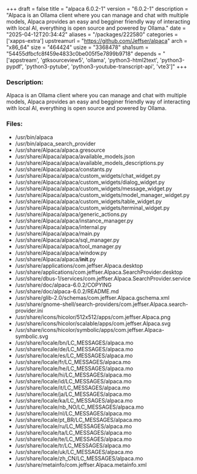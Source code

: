 +++
draft = false
title = "alpaca 6.0.2-1"
version = "6.0.2-1"
description = "Alpaca is an Ollama client where you can manage and chat with multiple models, Alpaca provides an easy and begginer friendly way of interacting with local AI, everything is open source and powered by Ollama."
date = "2025-04-12T20:34:42"
aliases = "/packages/222580"
categories = ['xapps-extra']
upstreamurl = "https://github.com/Jeffser/alpaca"
arch = "x86_64"
size = "464424"
usize = "3368478"
sha1sum = "54455dfbcfc8f459e4833c0be005f5e7899b9718"
depends = "['appstream', 'gtksourceview5', 'ollama', 'python3-html2text', 'python3-pypdf', 'python3-pytube', 'python3-youtube-transcript-api', 'vte3']"
+++
### Description: 
Alpaca is an Ollama client where you can manage and chat with multiple models, Alpaca provides an easy and begginer friendly way of interacting with local AI, everything is open source and powered by Ollama.

### Files: 
* /usr/bin/alpaca
* /usr/bin/alpaca_search_provider
* /usr/share/Alpaca/alpaca.gresource
* /usr/share/Alpaca/alpaca/available_models.json
* /usr/share/Alpaca/alpaca/available_models_descriptions.py
* /usr/share/Alpaca/alpaca/constants.py
* /usr/share/Alpaca/alpaca/custom_widgets/chat_widget.py
* /usr/share/Alpaca/alpaca/custom_widgets/dialog_widget.py
* /usr/share/Alpaca/alpaca/custom_widgets/message_widget.py
* /usr/share/Alpaca/alpaca/custom_widgets/model_manager_widget.py
* /usr/share/Alpaca/alpaca/custom_widgets/table_widget.py
* /usr/share/Alpaca/alpaca/custom_widgets/terminal_widget.py
* /usr/share/Alpaca/alpaca/generic_actions.py
* /usr/share/Alpaca/alpaca/instance_manager.py
* /usr/share/Alpaca/alpaca/internal.py
* /usr/share/Alpaca/alpaca/main.py
* /usr/share/Alpaca/alpaca/sql_manager.py
* /usr/share/Alpaca/alpaca/tool_manager.py
* /usr/share/Alpaca/alpaca/window.py
* /usr/share/Alpaca/alpaca/__init__.py
* /usr/share/applications/com.jeffser.Alpaca.desktop
* /usr/share/applications/com.jeffser.Alpaca.SearchProvider.desktop
* /usr/share/dbus-1/services/com.jeffser.Alpaca.SearchProvider.service
* /usr/share/doc/alpaca-6.0.2/COPYING
* /usr/share/doc/alpaca-6.0.2/README.md
* /usr/share/glib-2.0/schemas/com.jeffser.Alpaca.gschema.xml
* /usr/share/gnome-shell/search-providers/com.jeffser.Alpaca.search-provider.ini
* /usr/share/icons/hicolor/512x512/apps/com.jeffser.Alpaca.png
* /usr/share/icons/hicolor/scalable/apps/com.jeffser.Alpaca.svg
* /usr/share/icons/hicolor/symbolic/apps/com.jeffser.Alpaca-symbolic.svg
* /usr/share/locale/bn/LC_MESSAGES/alpaca.mo
* /usr/share/locale/de/LC_MESSAGES/alpaca.mo
* /usr/share/locale/es/LC_MESSAGES/alpaca.mo
* /usr/share/locale/fr/LC_MESSAGES/alpaca.mo
* /usr/share/locale/he/LC_MESSAGES/alpaca.mo
* /usr/share/locale/hi/LC_MESSAGES/alpaca.mo
* /usr/share/locale/id/LC_MESSAGES/alpaca.mo
* /usr/share/locale/it/LC_MESSAGES/alpaca.mo
* /usr/share/locale/ja/LC_MESSAGES/alpaca.mo
* /usr/share/locale/ka/LC_MESSAGES/alpaca.mo
* /usr/share/locale/nb_NO/LC_MESSAGES/alpaca.mo
* /usr/share/locale/nl/LC_MESSAGES/alpaca.mo
* /usr/share/locale/pt_BR/LC_MESSAGES/alpaca.mo
* /usr/share/locale/ru/LC_MESSAGES/alpaca.mo
* /usr/share/locale/ta/LC_MESSAGES/alpaca.mo
* /usr/share/locale/te/LC_MESSAGES/alpaca.mo
* /usr/share/locale/tr/LC_MESSAGES/alpaca.mo
* /usr/share/locale/uk/LC_MESSAGES/alpaca.mo
* /usr/share/locale/zh_CN/LC_MESSAGES/alpaca.mo
* /usr/share/metainfo/com.jeffser.Alpaca.metainfo.xml
